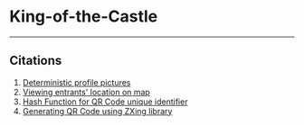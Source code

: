 # King-of-the-Castle

---

## Citations

1. [Deterministic profile pictures](https://www.skoumal.com/en/android-how-to-draw-text-on-a-bitmap/)
2. [Viewing entrants' location on map](https://www.syncfusion.com/faq/windowsforms/bitmaps-and-images/how-do-i-overlay-one-bitmap-over-another#:~:text=You%20can%20create%20a%20Graphics,base%20bitmap%20to%20show%20through)
3. [Hash Function for QR Code unique identifier](https://stackoverflow.com/questions/5531455/how-to-hash-some-string-with-sha-256-in-java)
4. [Generating QR Code using ZXing library](https://www.digitalocean.com/community/tutorials/java-qr-code-generator-zxing-example)
